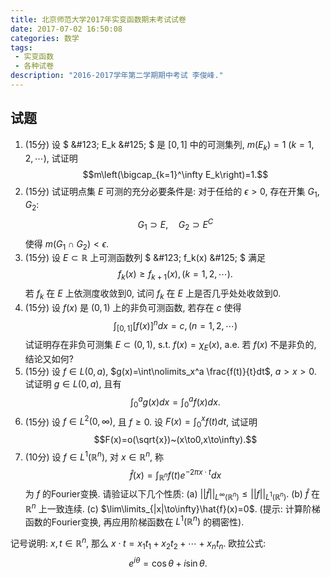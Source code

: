 ```yaml
---
title: 北京师范大学2017年实变函数期末考试试卷
date: 2017-07-02 16:50:08
categories: 数学
tags:
 - 实变函数
 - 各种试卷
description: "2016-2017学年第二学期期中考试 李俊峰."
---
```


## 试题

1. (15分) 设 $ \&#123; E_k \&#125; $ 是 $[0,1]$ 中的可测集列, $m(E_k)=1~(k=1,2,\cdots)$, 试证明 $$m\left(\bigcap_{k=1}^\infty E_k\right)=1.$$
2. (15分) 试证明点集 $E$ 可测的充分必要条件是: 对于任给的 $\epsilon>0$, 存在开集 $G_1,G_2$: $$G_1\supset E,\quad G_2\supset E^C$$ 使得 $m(G_1\cap G_2)<\epsilon$.
3. (15分) 设 $E\subset \mathbb{R}$ 上可测函数列 $ \&#123; f_k(x) \&#125; $ 满足 $$f_k(x)\geqslant f_{k+1}(x),(k=1,2,\cdots).$$ 若 $f_k$ 在 $E$ 上依测度收敛到0, 试问 $f_k$ 在 $E$ 上是否几乎处处收敛到0.
4. (15分) 设 $f(x)$ 是 $(0,1)$ 上的非负可测函数, 若存在 $c$ 使得 $$\int\nolimits_{[0,1]}[f(x)]^ndx=c,(n=1,2,\cdots)$$ 试证明存在非负可测集 $E\subset(0,1)$, s.t. $f(x)=\chi_E(x)$, a.e. 若 $f(x)$ 不是非负的, 结论又如何?
5. (15分) 设 $f\in L(0,a)$, $g(x)=\int\nolimits_x^a \frac{f(t)}{t}dt$, $a>x>0$. 试证明 $g\in L(0,a)$, 且有 $$\int\nolimits_0^a g(x)dx=\int\nolimits_0^a f(x)dx.$$
6. (15分) 设 $f\in L^2(0,\infty)$, 且 $f\geqslant 0$. 设 $F(x)=\int\nolimits_0^x f(t)dt$, 试证明 $$F(x)=o(\sqrt{x})~(x\to0,x\to\infty).$$
7. (10分) 设 $f\in L^1(\mathbb{R}^n)$, 对 $x\in\mathbb{R}^n$, 称 $$\hat{f}(x)=\int\nolimits_{\mathbb{R}^n} f(t)e^{-2\pi x\cdot t}dx$$ 为 $f$ 的Fourier变换. 请验证以下几个性质:
    (a) $||\hat{f}||_{L^\infty(\mathbb{R}^n)}\leqslant ||f||_{L^1(\mathbb{R}^n)}$.
    (b) $\hat{f}$ 在 $\mathbb{R}^n$ 上一致连续.
    (c) $\lim\limits_{|x|\to\infty}\hat{f}(x)=0$. (提示: 计算阶梯函数的Fourier变换, 再应用阶梯函数在 $L^1(\mathbb{R}^n)$ 的稠密性).

记号说明: $x,t\in\mathbb{R}^n$, 那么 $x\cdot t=x_1t_1+x_2t_2+\cdots+x_nt_n$.
欧拉公式: $$e^{i\theta}=\cos\theta+i\sin\theta.$$